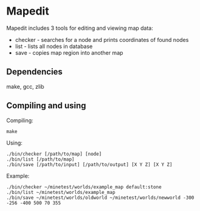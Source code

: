 # Mapedit

Mapedit includes 3 tools for editing and viewing map data:  
 - checker - searches for a node and prints coordinates of found nodes  
 - list - lists all nodes in database  
 - save - copies map region into another map  

## Dependencies
make, gcc, zlib  

## Compiling and using
Compiling: 
```
make 
```  
Using:  
```
./bin/checker [/path/to/map] [node]  
./bin/list [/path/to/map]  
./bin/save [/path/to/input] [/path/to/output] [X Y Z] [X Y Z] 
```   
Example:  
```
./bin/checker ~/minetest/worlds/example_map default:stone   
./bin/list ~/minetest/worlds/example_map  
./bin/save ~/minetest/worlds/oldworld ~/minetest/worlds/newworld -300 -256 -400 500 70 355 
```
